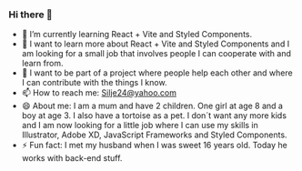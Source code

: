 ### Hi there 👋

- 🌱 I’m currently learning React + Vite and Styled Components.
- 👯 I want to learn more about React + Vite and Styled Components and I am looking for a small job that involves people I can cooperate with and learn from.  
- 🤔 I want to be part of a project where people help each other and where I can contribute with the things I know. 
- 📫 How to reach me: Silje24@yahoo.com
- 😄 About me: I am a mum and have 2 children. One girl at age 8 and a boy at age 3. I also have a tortoise as a pet. I don´t want any more kids and I am now looking for a little job where I can use my skills in Illustrator, Adobe XD, JavaScript Frameworks and Styled Components. 
- ⚡ Fun fact: I met my husband when I was sweet 16 years old. Today he works with back-end stuff. 

